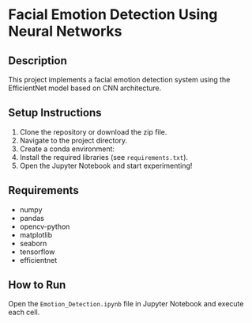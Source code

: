 # Facial Emotion Detection Using Neural Networks

## Description
This project implements a facial emotion detection system using the EfficientNet model based on CNN architecture.

## Setup Instructions
1. Clone the repository or download the zip file.
2. Navigate to the project directory.
3. Create a conda environment:
4. Install the required libraries (see `requirements.txt`).
5. Open the Jupyter Notebook and start experimenting!

## Requirements
- numpy
- pandas
- opencv-python
- matplotlib
- seaborn
- tensorflow
- efficientnet

## How to Run
Open the `Emotion_Detection.ipynb` file in Jupyter Notebook and execute each cell.
